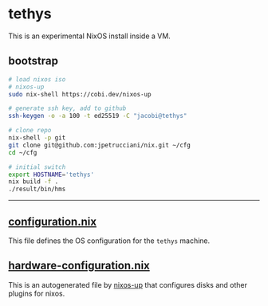# tethys

This is an experimental NixOS install inside a VM.

## bootstrap

```bash
# load nixos iso
# nixos-up
sudo nix-shell https://cobi.dev/nixos-up

# generate ssh key, add to github
ssh-keygen -o -a 100 -t ed25519 -C "jacobi@tethys"

# clone repo
nix-shell -p git
git clone git@github.com:jpetrucciani/nix.git ~/cfg
cd ~/cfg

# initial switch
export HOSTNAME='tethys'
nix build -f .
./result/bin/hms
```

---

## [configuration.nix](./configuration.nix)

This file defines the OS configuration for the `tethys` machine.

## [hardware-configuration.nix](./hardware-configuration.nix)

This is an autogenerated file by [nixos-up](https://github.com/samuela/nixos-up) that configures disks and other plugins for nixos.
